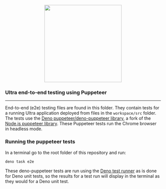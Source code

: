 <div align="center">
<br />
<img src="https://ultrajs.dev/ultra.svg" height="250" />
</div>

### Ultra end-to-end testing using Puppeteer

---

End-to-end (e2e) testing files are found in this folder. They contain tests for a running Ultra application deployed from files in the `workspace/src` folder. The tests use the
[Deno puppeteer/deno-puppeteer library](https://doc.deno.land/https://deno.land/x/puppeteer@9.0.2/mod.ts),
a fork of the [Node.js puppeteer library](https://pptr.dev/). These Puppeteer tests run the Chrome browser in headless mode.

### Running the puppeteer tests

In a terminal go to the root folder of this repository and run:

```
deno task e2e
```

These deno-puppeteer tests are run using the
[Deno test runner](https://deno.land/manual/testing) as is done for Deno unit
tests, so the results for a test run will display in the terminal as they would
for a Deno unit test.


